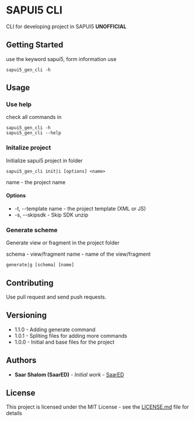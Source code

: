 # SAPUI5 CLI

CLI for developing project in SAPUI5 **UNOFFICIAL**

## Getting Started

use the keyword sapui5, form information use

```
sapui5_gen_cli -h
```

## Usage

### Use help

check all commands in 

```
sapui5_gen_cli -h
sapui5_gen_cli --help
```

### Initalize project

Initialize sapui5 project in folder

```
sapui5_gen_cli init|i [options] <name>
```

name - the project name

#### Options

* -t, --template name - the project template (XML or JS)
* -s, --skipsdk - Skip SDK unzip

### Generate scheme

Generate view or fragment in the project folder

schema - view/fragment
name - name of the view/fragment

```
generate|g [schema] [name]
```

## Contributing

Use pull request and send push requests.

## Versioning

* 1.1.0 - Adding generate command
* 1.0.1 - Spliting files for adding more commands
* 1.0.0 - Initial and base files for the project

## Authors

* **Saar Shalom (SaarED)** - *Initial work* - [SaarED](https://github.com/SaarED)

## License

This project is licensed under the MIT License - see the [LICENSE.md](LICENSE) file for details